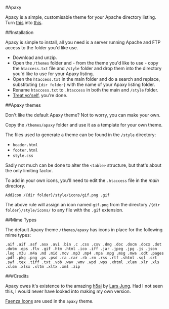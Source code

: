 #Apaxy

Apaxy is a simple, customisable theme for your Apache directory listing. Turn [this](http://bukk.it) into [this](http://adamwhitcroft.com/apaxy/demo).

##Installation

Apaxy is simple to install, all you need is a server running Apache and FTP access to the folder you'd like use.

* Download and unzip.
* Open the `/themes` folder and - from the theme you'd like to use - copy the `htaccess.txt` file and `/style` folder and drop them into the directory you'd like to use for your Apaxy listing.
* Open the `htaccess.txt` in the main folder and do a search and replace, substituting `{dir folder}` with the name of your Apaxy listing folder.
* Rename `htaccess.txt` to `.htaccess` in both the main and `/style` folder.
* [Treat yo'self](http://25.media.tumblr.com/tumblr_lw7q28y0Mz1qanm80o1_500.gif), you're done.

##Apaxy themes

Don't like the default Apaxy theme? Not to worry, you can make your own.

Copy the `/themes/apaxy` folder and use it as a template for your own theme.

The files used to generate a theme can be found in the `/style` directory:

* `header.html`
* `footer.html`
* `style.css`

Sadly not much can be done to alter the `<table>` structure, but that's about the only limiting factor.

To add in your own icons, you'll need to edit the `.htaccess` file in the _main_ directory.

    AddIcon /{dir folder}/style/icons/gif.png .gif

The above rule will assign an icon named `gif.png` from the directory `/{dir folder}/style/icons/` to any file with the `.gif` extension.

##Mime Types

The default Apaxy theme `/themes/apaxy` has icons in place for the following mime types:

    .aif .aif .asf .asx .avi .bin .c .css .csv .dmg .doc .docm .docx .dot .dotm .eps .flv .gif .htm .html .ico .iff .jar .jpeg .jpg .js .json .log .m3u .m4a .md .mid .mov .mp3 .mp4 .mpa .mpg .msg .mwa .odt .pages .pdf .pkg .png .ps .psd .ra .rar .rb .rm .rss .rtf .shtml .sql .srt .swf .tex .tiff .txt .vob .wav .wmv .wpd .wps .xhtml .xlam .xlr .xls .xlsm .xlsx .xltm .xltx .xml .zip


###Credits

Apaxy owes it's existence to the amazing [h5ai](http://larsjung.de/h5ai/) by [Lars Jung](https://twitter.com/lrsjng). Had I not seen this, I would never have looked into making my own version.

[Faenza Icons](http://tiheum.deviantart.com/art/Faenza-Icons-173323228) are used in the `apaxy` theme.